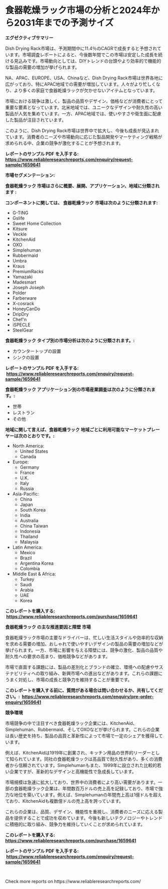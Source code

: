 <p><h1>食器乾燥ラック市場の分析と2024年から2031年までの予測サイズ</h1></p><p><strong>エグゼクティブサマリー</strong></p>
<p><p>Dish Drying Rack市場は、予測期間中に11.4％のCAGRで成長すると予想されています。市場調査レポートによると、今後数年間でこの市場は安定した成長を続ける見込みです。市場動向としては、DIYトレンドの台頭やより効率的で機能的な製品の需要の増加が挙げられます。</p><p>NA、APAC、EUROPE、USA、Chinaなど、Dish Drying Rack市場は世界各地に広がっており、特にAPAC地域での需要が増加しています。人々がより忙しくなり、より多くの家庭で食器乾燥ラックが欠かせないアイテムとなっています。</p><p>市場における競争は激しく、製品の品質やデザイン、価格などが消費者にとって重要な要素となっています。北米地域では、ユニークなデザインや耐久性の高い製品が人気を集めています。一方、APAC地域では、使いやすさや衛生面に配慮した製品が注目されています。</p><p>このように、Dish Drying Rack市場は世界中で拡大し、今後も成長が見込まれています。消費者のニーズや市場動向に応じた製品開発やマーケティング戦略が求められる中、企業の競争が激化することが予想されます。</p></p>
<p><strong>レポートのサンプル PDF を入手する: <a href="https://www.reliableresearchreports.com/enquiry/request-sample/1659641">https://www.reliableresearchreports.com/enquiry/request-sample/1659641</a></strong></p>
<p><strong>市場セグメンテーション:</strong></p>
<p><strong> 食器乾燥ラック 市場はさらに概要、展開、アプリケーション、地域に分類されます :</strong></p>
<p><strong>コンポーネントに関しては、 食器乾燥ラック 市場は次のように分類されます: &nbsp;</strong></p>
<p><ul><li>G-TING</li><li>Gslife</li><li>Sweet Home Collection</li><li>Kitsure</li><li>Veckle</li><li>KitchenAid</li><li>OXO</li><li>Simplehuman</li><li>Rubbermaid</li><li>Umbra</li><li>Kraus</li><li>PremiumRacks</li><li>Yamazaki</li><li>Madesmart</li><li>Joseph Joseph</li><li>Polder</li><li>Farberware</li><li>X-cosrack</li><li>HoneyCanDo</li><li>DripDry</li><li>Chef'n</li><li>iSPECLE</li><li>SteelGear</li></ul></p>
<p><strong> 食器乾燥ラック タイプ別の市場分析は次のように分類されます。:</strong></p>
<p><ul><li>カウンタートップの設置</li><li>シンクの設置</li></ul></p>
<p><strong>レポートのサンプル PDF を入手する: &nbsp;<a href="https://www.reliableresearchreports.com/enquiry/request-sample/1659641">https://www.reliableresearchreports.com/enquiry/request-sample/1659641</a></strong></p>
<p><strong> 食器乾燥ラック アプリケーション別の市場産業調査は次のように分類されます。:</strong></p>
<p><ul><li>世帯</li><li>レストラン</li><li>その他</li></ul></p>
<p><strong>地域に関して言えば、食器乾燥ラック 地域ごとに利用可能なマーケットプレーヤーは次のとおりです。:</strong></p>
<p><ul>
    <li>
        North America:
        <ul>
            <li>United States</li>
            <li>Canada</li>
        </ul>
    </li>
    <li>
        Europe:
        <ul>
            <li>Germany</li>
            <li>France</li>
            <li>U.K.</li>
            <li>Italy</li>
            <li>Russia</li>
        </ul>
    </li>
    <li>
        Asia-Pacific:
        <ul>
            <li>China</li>
            <li>Japan</li>
            <li>South Korea</li>
            <li>India</li>
            <li>Australia</li>
            <li>China Taiwan</li>
            <li>Indonesia</li>
            <li>Thailand</li>
            <li>Malaysia</li>
        </ul>
    </li>
    <li>
        Latin America:
        <ul>
            <li>Mexico</li>
            <li>Brazil</li>
            <li>Argentina Korea</li>
            <li>Colombia</li>
        </ul>
    </li>
    <li>
        Middle East & Africa:
        <ul>
            <li>Turkey</li>
            <li>Saudi</li>
            <li>Arabia</li>
            <li>UAE</li>
            <li>Korea</li>
        </ul>
    </li>
    </ul></p>
<p><strong>このレポートを購入する: &nbsp;<a href="https://www.reliableresearchreports.com/purchase/1659641">https://www.reliableresearchreports.com/purchase/1659641</a></strong></p>
<p><strong>食器乾燥ラック の主な推進要因と障壁 市場</strong></p>
<p><p>食器乾燥ラック市場の主要なドライバーは、忙しい生活スタイルや効率的な収納を求める需要の増加、おしゃれで使いやすいデザインの製品の需要の増加などが挙げられます。一方、市場に影響を与える障壁には、競争の激化、製品の品質や耐久性への要求の高まり、価格競争などがあります。</p><p>市場で直面する課題には、製品の差別化とブランドの確立、環境への配慮やサステナビリティへの取り組み、新興市場への進出などがあります。これらの課題にうまく対処し、市場の成長と競争力を維持することが重要です。</p></p>
<p><strong>このレポートを購入する前に、質問がある場合は問い合わせるか、共有してください。:&nbsp; <a href="https://www.reliableresearchreports.com/enquiry/pre-order-enquiry/1659641">https://www.reliableresearchreports.com/enquiry/pre-order-enquiry/1659641</a></strong></p>
<p><strong>競争環境</strong></p>
<p><p>市場競争の中で注目すべき食器乾燥ラック企業には、KitchenAid、Simplehuman、Rubbermaid、そしてOXOなどが挙げられます。これらの企業は長い歴史を持ち、製品の品質と革新性によって市場で一定のシェアを獲得しています。</p><p>例えば、KitchenAidは1919年に創業され、キッチン用品の世界的リーダーとして知られています。同社の食器乾燥ラックは高品質で耐久性があり、多くの消費者から信頼されています。Simplehumanもまた、1999年に設立された比較的若い企業ですが、革新的なデザインと高機能性で急成長しています。</p><p>市場規模は急速に拡大しており、世界中の消費者により高い需要があります。一部の食器乾燥ラック企業は、年間数百万ドルの売上高を記録しており、市場で強力な地位を築いています。例えば、Simplehumanの年間売上高は1億ドルを超えており、KitchenAidも複数億ドルの売上高を誇っています。</p><p>これらの企業は、品質、デザイン、機能性を重視し、消費者のニーズに応える製品を提供することで成功を収めています。今後も新しいテクノロジーやトレンドに積極的に取り組み、競争力を維持していくことが求められています。</p></p>
<p><strong>このレポートを購入する: &nbsp; <a href="https://www.reliableresearchreports.com/purchase/1659641">https://www.reliableresearchreports.com/purchase/1659641</a></strong></p>
<p><strong>レポートのサンプル PDF を入手する: &nbsp;<a href="https://www.reliableresearchreports.com/enquiry/request-sample/1659641">https://www.reliableresearchreports.com/enquiry/request-sample/1659641</a></strong><strong></strong></p>
<p>&nbsp;</p>
<p>Check more reports on https://www.reliableresearchreports.com/</p>